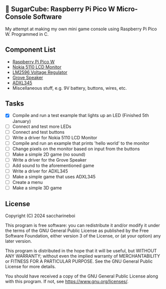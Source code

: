 ## 👾 SugarCube: Raspberry Pi Pico W Micro-Console Software

My attempt at making my own mini game console using Raspberry Pi Pico W. Programmed in C.

## Component List

* [Raspberry Pi Pico W](https://datasheets.raspberrypi.com/picow/pico-w-datasheet.pdf)
* [Nokia 5110 LCD Monitor](https://www.sparkfun.com/datasheets/LCD/Monochrome/Nokia5110.pdf)
* [LM2596 Voltage Regulator](https://www.ti.com/lit/ds/symlink/lm2596.pdf)
* [Grove Speaker](https://wiki.seeedstudio.com/Grove-Speaker)
* [ADXL345](https://www.analog.com/media/en/technical-documentation/data-sheets/ADXL345.pdf)
* Miscellaneous stuff, e.g. 9V battery, buttons, wires, etc.

## Tasks

- [x] Compile and run a test example that lights up an LED (Finished 5th January)
- [ ] Connect and test more LEDs
- [ ] Connect and test buttons
- [ ] Write a driver for Nokia 5110 LCD Monitor
- [ ] Compile and run an example that prints 'hello world' to the monitor
- [ ] Change pixels on the monitor based on input from the buttons
- [ ] Make a simple 2D game (no sound)
- [ ] Write a driver for the Grove Speaker
- [ ] Add sound to the aforementioned game
- [ ] Write a driver for ADXL345
- [ ] Make a simple game that uses ADXL345
- [ ] Create a menu
- [ ] Make a simple 3D game

## License

Copyright (C) 2024 saccharineboi

This program is free software: you can redistribute it and/or modify
it under the terms of the GNU General Public License as published by
the Free Software Foundation, either version 3 of the License, or
(at your option) any later version.

This program is distributed in the hope that it will be useful,
but WITHOUT ANY WARRANTY; without even the implied warranty of
MERCHANTABILITY or FITNESS FOR A PARTICULAR PURPOSE.  See the
GNU General Public License for more details.

You should have received a copy of the GNU General Public License
along with this program.  If not, see <https://www.gnu.org/licenses/>.
